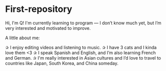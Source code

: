 # First-repository

Hi, I'm Q!
I'm currently learning to program — I don’t know much yet, but I’m very interested and motivated to improve.

A little about me:

✰ I enjoy editing videos and listening to music.
✰ I have 3 cats and I kinda love them <3
✰ I speak Spanish and English, and I’m also learning French and German.
✰ I'm really interested in Asian cultures and I’d love to travel to countries like Japan, South Korea, and China someday.
